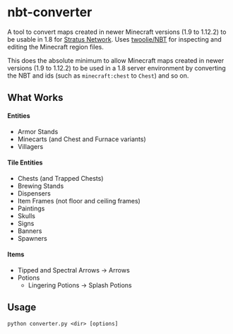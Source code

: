 # nbt-converter

A tool to convert maps created in newer Minecraft versions (1.9 to 1.12.2) to be usable in 1.8 for [Stratus Network](https://github.com/StratusNetwork). Uses [twoolie/NBT](https://github.com/twoolie/NBT) for inspecting and editing the Minecraft region files.

This does the absolute minimum to allow Minecraft maps created in newer versions (1.9 to 1.12.2) to be used in a 1.8 server environment by converting the NBT and ids (such as `minecraft:chest` to `Chest`) and so on.

## What Works

#### Entities
- Armor Stands
- Minecarts (and Chest and Furnace variants)
- Villagers

#### Tile Entities
- Chests (and Trapped Chests)
- Brewing Stands
- Dispensers
- Item Frames (not floor and ceiling frames)
- Paintings
- Skulls
- Signs
- Banners
- Spawners

#### Items

- Tipped and Spectral Arrows -> Arrows
- Potions
  - Lingering Potions -> Splash Potions

## Usage

`python converter.py <dir> [options]`
